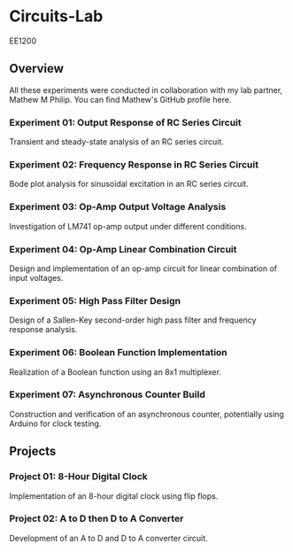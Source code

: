 # Circuits-Lab
EE1200

## Overview 

All these experiments were conducted in collaboration with my lab partner, Mathew M Philip. You can find Mathew's GitHub profile here.

### Experiment 01: Output Response of RC Series Circuit

Transient and steady-state analysis of an RC series circuit.

### Experiment 02: Frequency Response in RC Series Circuit

Bode plot analysis for sinusoidal excitation in an RC series circuit.

### Experiment 03: Op-Amp Output Voltage Analysis

Investigation of LM741 op-amp output under different conditions.

### Experiment 04: Op-Amp Linear Combination Circuit

Design and implementation of an op-amp circuit for linear combination of input voltages.

### Experiment 05: High Pass Filter Design

Design of a Sallen-Key second-order high pass filter and frequency response analysis.

### Experiment 06: Boolean Function Implementation

Realization of a Boolean function using an 8x1 multiplexer.

### Experiment 07: Asynchronous Counter Build

Construction and verification of an asynchronous counter, potentially using Arduino for clock testing.

## Projects

### Project 01: 8-Hour Digital Clock

Implementation of an 8-hour digital clock using flip flops.

### Project 02: A to D then D to A Converter

Development of an A to D and D to A converter circuit.

